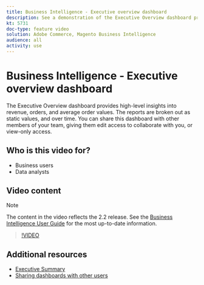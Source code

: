 ```yaml
---
title: Business Intelligence - Executive overview dashboard
description: See a demonstration of the Executive Overview dashboard provided by Business Intelligence.
kt: 5731
doc-type: feature video
solution: Adobe Commerce, Magento Business Intelligence
audience: all
activity: use
---
```


# Business Intelligence - Executive overview dashboard

The Executive Overview dashboard provides high-level insights into revenue, orders, and average order values. The reports are broken out as static values, and over time. You can share this dashboard with other members of your team, giving them edit access to collaborate with you, or view-only access.

## Who is this video for?

- Business users
- Data analysts

## Video content

>[!NOTE]
>
>The content in the video reflects the 2.2 release. See the [Business Intelligence User Guide](https://docs.magento.com/mbi/) for the most up-to-date information.

>[!VIDEO](https://video.tv.adobe.com/v/35986?quality=12&learn=on)

## Additional resources

- [Executive Summary](https://docs.magento.com/mbi/data-user/dashboards/dashboards-pro.html#executive-summary-guest-checkout-allowed)
- [Sharing dashboards with other users](https://docs.magento.com/mbi/data-user/dashboards/share-dashboard-with-users.html)

